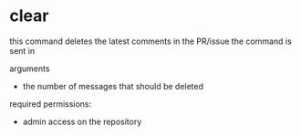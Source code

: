 # clear
this command deletes the latest comments in the PR/issue the command is sent in

arguments

- the number of messages that should be deleted

required permissions:

- admin access on the repository

